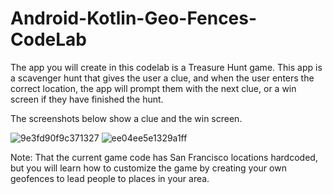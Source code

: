 # Android-Kotlin-Geo-Fences-CodeLab
The app you will create in this codelab is a Treasure Hunt game. This app is a scavenger hunt that gives the user a clue, and when the user enters the correct location, the app will prompt them with the next clue, or a win screen if they have finished the hunt.

The screenshots below show a clue and the win screen.


![9e3fd90f9c371327](https://user-images.githubusercontent.com/82983112/119547908-abff9d80-bd63-11eb-96cf-64377294c11f.png)
![ee04ee5e1329a1ff](https://user-images.githubusercontent.com/82983112/119547915-adc96100-bd63-11eb-8e4b-2614375691ee.png)




Note: That the current game code has San Francisco locations hardcoded, but you will learn how to customize the game by creating your own geofences to lead people to places in your area.
